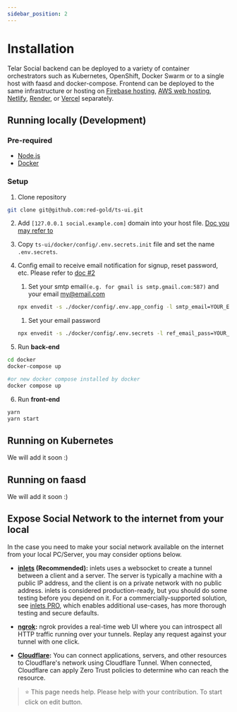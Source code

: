 ```yaml
---
sidebar_position: 2
---
```


# Installation

Telar Social backend can be deployed to a variety of container orchestrators such as Kubernetes, OpenShift, Docker Swarm or to a single host with faasd and docker-compose.
Frontend can be deployed to the same infrastructure or hosting on [Firebase hosting](https://firebase.google.com/docs/hosting), [AWS web hosting](https://aws.amazon.com/websites/), [Netlify](https://www.netlify.com/), [Render](https://render.com), or [Vercel](https://vercel.com/) separately.


## Running locally (Development)


### Pre-required

- [Node.js](https://nodejs.org/en/)
- [Docker](https://www.docker.com/)

### Setup

1. Clone repository
```sh
git clone git@github.com:red-gold/ts-ui.git
```
2. Add `[127.0.0.1 social.example.com]` domain into your host file. [Doc you may refer to](https://phoenixnap.com/kb/how-to-edit-hosts-file-in-windows-mac-or-linux)
3. Copy `ts-ui/docker/config/.env.secrets.init` file and set the name `.env.secrets`.
4. Config email to receive email notification for signup, reset password, etc. Please refer to [doc #2](https://github.com/Qolzam/telar-cli/blob/master/docs/ofcc-setup/8.md#2-enter-your-valid-gmail-and-password-for-sending-signupreset-password-verfication-code-to-telar-social-users)
   1. Set your smtp email`(e.g. for gmail is smtp.gmail.com:587)` and your email my@email.com

   ```sh
   npx envedit -s ./docker/config/.env.app_config -l smtp_email=YOUR_EMAIL_SMTP -l ref_email=YOUR_EMAIL
   ```
   
   1. Set your email password

   ```sh
   npx envedit -s ./docker/config/.env.secrets -l ref_email_pass=YOUR_EMAIL_PASS -b64
   ```
5. Run **back-end**
```sh
cd docker
docker-compose up

#or new docker compose installed by docker
docker compose up
```
6. Run **front-end**
```sh
yarn
yarn start

```

## Running on Kubernetes
We will add it soon :)

## Running on faasd
We will add it soon :)


## Expose Social Network to the internet from your local
In the case you need to make your social network available on the internet from your local PC/Server, you may consider options below.

- **[inlets](https://github.com/inlets/inlets) (Recommended):** inlets uses a websocket to create a tunnel between a client and a server. The server is typically a machine with a public IP address, and the client is on a private network with no public address.
inlets is considered production-ready, but you should do some testing before you depend on it. For a commercially-supported solution, see [inlets PRO](https://inlets.dev/), which enables additional use-cases, has more thorough testing and secure defaults.

- **[ngrok](https://ngrok.com/):** ngrok provides a real-time web UI where you can introspect all HTTP traffic running over your tunnels. Replay any request against your tunnel with one click.

- **[Cloudflare](https://developers.cloudflare.com/argo-tunnel/):** You can connect applications, servers, and other resources to Cloudflare's network using Cloudflare Tunnel. When connected, Cloudflare can apply Zero Trust policies to determine who can reach the resource.

> ⭐️ This page needs help. Please help with your contribution. To start click on edit button.